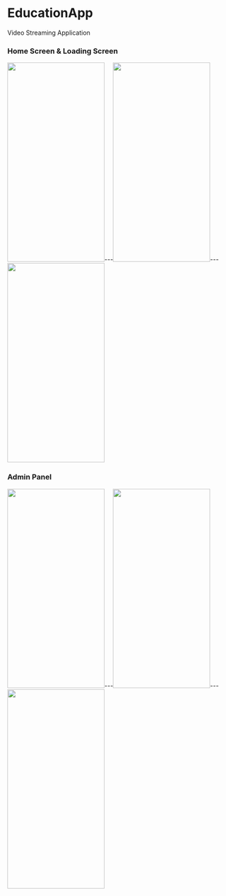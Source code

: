 # EducationApp
Video Streaming Application

### Home Screen & Loading Screen
<img src="https://i.ibb.co/4FVL8WN/userpage.jpg" height="450" width="220">---<img src="https://i.ibb.co/fpqjrrg/userpage2.jpg" height="450" width="220">---<img src="https://i.ibb.co/3fT8v8z/userprofile.jpg" height="450" width="220">

### Admin Panel 
<img src="https://i.ibb.co/TBnV0T1/adminpage.jpg" height="450" width="220">---<img src="https://i.ibb.co/dj57Frg/adminpage2.jpg" height="450" width="220">---<img src="https://i.ibb.co/C6bYpxp/adminpage3.jpg" height="450" width="220">
